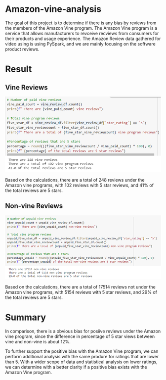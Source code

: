 # Amazon-vine-analysis

The goal of this project is to determine if there is any bias by reviews from the members of the Amazon Vine program. The Amazon Vine program is a service that allows manufacturers to revceive recviews from consumers for their products and usage experience. The Amazon Review data gathered for video using is using PySpark, and we are mainly focusing on the software product reviews. 

# Result
## Vine Reviews
![vine-analysis](Resources/vine-analysis.PNG)

Based on the calculations, there are a total of 248 reviews under the Amazon vine programs, with 102 reviews with 5 star reviews, and 41% of the total reviews are 5 stars. 

## Non-vine Reviews
![non-vine-analysis](Resources/non-vine-analysis.PNG)

Based on the calculations, there are a total of 17514 reviews not under the Amazon vine programs, with 5154 reviews with 5 star reviews, and 29% of the total reviews are 5 stars. 

# Summary

In comparison, there is a obvious bias for posiive reviews under the Amazon vine program, since the difference in percentage of 5 star views between vine and non-vine is about 12%. 

To further support the positive bias with the Amazon Vine program, we can perform additional analysis with the same produre for ratings that are lower than 5. With a wider scope of data and statistical analysis on lower ratings, we can determine with a better clarity if a positive bias exists with the Amazon Vine program. 
